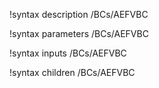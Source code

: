 !syntax description /BCs/AEFVBC

!syntax parameters /BCs/AEFVBC

!syntax inputs /BCs/AEFVBC

!syntax children /BCs/AEFVBC
